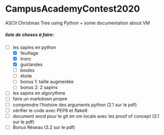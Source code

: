 # CampusAcademyContest2020
ASCII Christmas Tree using Python + some documentation about VM

##### liste de choses à faire:
- [ ] les sapins en python
  - [x] feuillage
  - [x] tronc
  - [x] guirlandes
  - [ ] boules
  - [ ] étoile
  - [ ] bonus 1: taille augmentée
  - [ ] bonus 2: 2 sapins
- [ ] les sapins en algorythme
- [ ] faire un markdown propre
- [ ] comprendre l'histoire des arguments python (2.1 sur le pdf)
- [ ] vérifier le code avec PEP8 et flake8
- [ ] document word pour le git en vm locale avec les proof of concept (3.1 sur le pdf)
- [ ] Bonus Réseau (3.2 sur le pdf)
